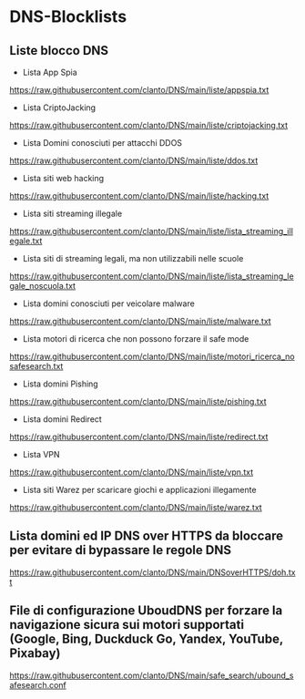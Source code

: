 # DNS-Blocklists
## Liste blocco DNS

- Lista App Spia

https://raw.githubusercontent.com/clanto/DNS/main/liste/appspia.txt
- Lista CriptoJacking

https://raw.githubusercontent.com/clanto/DNS/main/liste/criptojacking.txt
- Lista Domini conosciuti per attacchi DDOS

https://raw.githubusercontent.com/clanto/DNS/main/liste/ddos.txt
- Lista siti web hacking

https://raw.githubusercontent.com/clanto/DNS/main/liste/hacking.txt
- Lista siti streaming illegale

https://raw.githubusercontent.com/clanto/DNS/main/liste/lista_streaming_illegale.txt
- Lista siti di streaming legali, ma non utilizzabili nelle scuole

https://raw.githubusercontent.com/clanto/DNS/main/liste/lista_streaming_legale_noscuola.txt
- Lista domini conosciuti per veicolare malware

https://raw.githubusercontent.com/clanto/DNS/main/liste/malware.txt
- Lista motori di ricerca che non possono forzare il safe mode

https://raw.githubusercontent.com/clanto/DNS/main/liste/motori_ricerca_nosafesearch.txt
- Lista domini Pishing

https://raw.githubusercontent.com/clanto/DNS/main/liste/pishing.txt
- Lista domini Redirect

https://raw.githubusercontent.com/clanto/DNS/main/liste/redirect.txt
- Lista VPN

https://raw.githubusercontent.com/clanto/DNS/main/liste/vpn.txt
- Lista siti Warez per scaricare giochi e applicazioni illegamente

https://raw.githubusercontent.com/clanto/DNS/main/liste/warez.txt

## Lista domini ed IP DNS over HTTPS da bloccare per evitare di bypassare le regole DNS
https://raw.githubusercontent.com/clanto/DNS/main/DNSoverHTTPS/doh.txt

## File di configurazione UboudDNS per forzare la navigazione sicura sui motori supportati (Google, Bing, Duckduck Go, Yandex, YouTube, Pixabay)
https://raw.githubusercontent.com/clanto/DNS/main/safe_search/ubound_safesearch.conf

